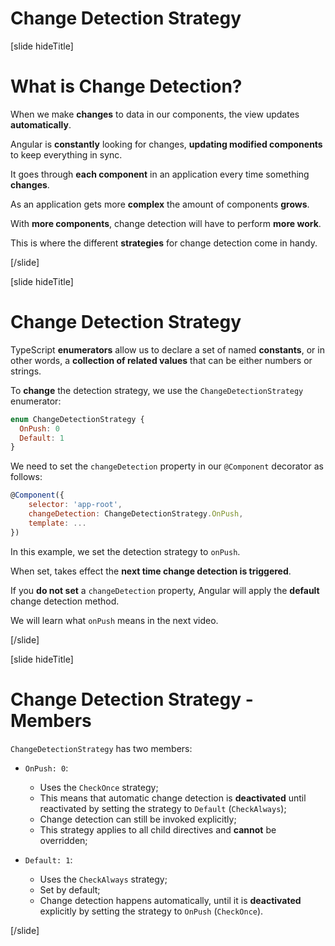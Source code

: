 # Change Detection Strategy

[slide hideTitle]

# What is Change Detection?

When we make **changes** to data in our components, the view updates **automatically**.

Angular is **constantly** looking for changes, **updating modified components** to keep everything in sync.

It goes through **each component** in an application every time something **changes**.

As an application gets more **complex** the amount of components **grows**.

With **more components**, change detection will have to perform **more work**.

This is where the different **strategies** for change detection come in handy.

[/slide]

[slide hideTitle]

# Change Detection Strategy

TypeScript **enumerators** allow us to declare a set of named **constants**, or in other words, a **collection of related values** that can be either numbers or strings.

To **change** the detection strategy, we use the `ChangeDetectionStrategy` enumerator:

```js
enum ChangeDetectionStrategy {
  OnPush: 0
  Default: 1
}
```

We need to set the `changeDetection` property in our `@Component` decorator as follows:

```js
@Component({
    selector: 'app-root',
    changeDetection: ChangeDetectionStrategy.OnPush,
    template: ...
})
```

In this example, we set the detection strategy to `onPush`.

When set, takes effect the **next time change detection is triggered**.

If you **do not set** a `changeDetection` property, Angular will apply the **default** change detection method.

We will learn what `onPush` means in the next video.


[/slide]

[slide hideTitle]

# Change Detection Strategy \- Members

`ChangeDetectionStrategy` has two members:

- `OnPush: 0`:
  - Uses the `CheckOnce` strategy;
  - This means that automatic change detection is **deactivated** until reactivated by setting the strategy to `Default` \(`CheckAlways`\);
  - Change detection can still be invoked explicitly; 
  - This strategy applies to all child directives and **cannot** be overridden;
  
- `Default: 1`:
  - Uses the `CheckAlways` strategy;
  - Set by default;
  - Change detection happens automatically, until it is **deactivated** explicitly by setting the strategy to `OnPush` \(`CheckOnce`\).


[/slide]
